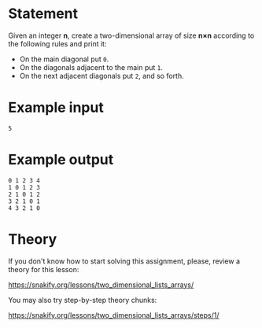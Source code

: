 # Statement

Given an integer **n**, create a two-dimensional array of size **n×n** according to the following rules and print it:

- On the main diagonal put `0`.
- On the diagonals adjacent to the main put `1`.
- On the next adjacent diagonals put `2`, and so forth.

# Example input

```
5
```

# Example output

```
0 1 2 3 4
1 0 1 2 3
2 1 0 1 2
3 2 1 0 1
4 3 2 1 0
```

# Theory

If you don't know how to start solving this assignment, please, review a theory for this lesson:

https://snakify.org/lessons/two_dimensional_lists_arrays/  

You may also try step-by-step theory chunks:

https://snakify.org/lessons/two_dimensional_lists_arrays/steps/1/